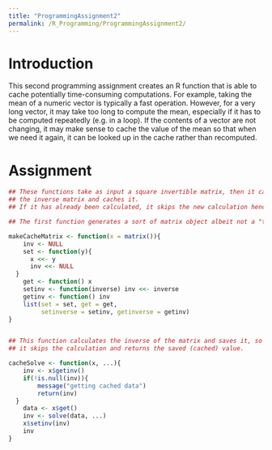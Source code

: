 ```yaml
---
title: "ProgrammingAssignment2"
permalink: /R_Programming/ProgrammingAssignment2/
---
```


# **Introduction**

This second programming assignment creates an R function that is able to cache potentially time-consuming computations.
For example, taking the mean of a numeric vector is typically a fast operation. However, for a very long vector, it may take too long to compute the mean, especially if it has to be computed repeatedly (e.g. in a loop). If the contents of a vector are not changing, it may make sense to cache the value of the mean so that when we need it again, it can be looked up in the cache rather than recomputed.

# **Assignment**

```r
## These functions take as input a square invertible matrix, then it calculates
## the inverse matrix and caches it.
## If it has already been calculated, it skips the new calculation hence, the cache. 

## The first function generates a sort of matrix object albeit not a "true" matrix. 

makeCacheMatrix <- function(x = matrix()){
    inv <- NULL
    set <- function(y){
      x <<- y
      inv <<- NULL
  }
    get <- function() x
    setinv <- function(inverse) inv <<- inverse
    getinv <- function() inv
    list(set = set, get = get,
         setinverse = setinv, getinverse = getinv)
}


## This function calculates the inverse of the matrix and saves it, so that if it is called again,
## it skips the calculation and returns the saved (cached) value.

cacheSolve <- function(x, ...){
    inv <- x$getinv()
    if(!is.null(inv)){
        message("getting cached data")
        return(inv)
  }
    data <- x$get()
    inv <- solve(data, ...)
    x$setinv(inv)
    inv
}
```